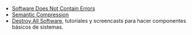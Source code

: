 -	[Software Does Not Contain Errors](https://tuukkapensala.com/files/software_does_not_contain_errors.txt)
-	[Semantic Compression](https://caseymuratori.com/blog_0015)
-	[Destroy All Software](https://www.destroyallsoftware.com/screencasts), tutoriales y screencasts para hacer componentes básicos de sistemas.
